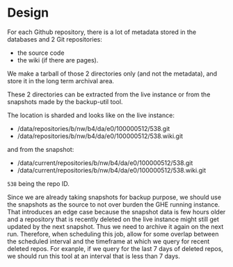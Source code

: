 # Design

For each Github repository, there is a lot of metadata stored in the databases and 2 Git
repositories:

* the source code
* the wiki (if there are pages).

We make a tarball of those 2 directories only (and not the metadata), and store it in
the long term archival area.

These 2 directories can be extracted from the live instance or from the snapshots made
by the backup-util tool.

The location is sharded and looks like on the live instance:

* /data/repositories/b/nw/b4/da/e0/100000512/538.git
* /data/repositories/b/nw/b4/da/e0/100000512/538.wiki.git

and from the snapshot:

* /data/current/repositories/b/nw/b4/da/e0/100000512/538.git
* /data/current/repositories/b/nw/b4/da/e0/100000512/538.wiki.git

`538` being the repo ID.

Since we are already taking snapshots for backup purpose, we should use the snapshots as the source
to not over burden the GHE running instance.
That introduces an edge case because the snapshot data is few hours older and a repository that is
recently deleted on the live instance might still get updated by the next snapshot. Thus we need
to archive it again on the next run.  Therefore, when scheduling this job, allow for some overlap
between the scheduled interval and the timeframe at which we query for recent deleted repos.
For exanple, if we query for the last 7 days of deleted repos, we should run this tool at an
interval that is less than 7 days.

